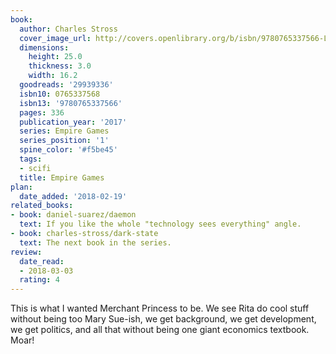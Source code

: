 ```yaml
---
book:
  author: Charles Stross
  cover_image_url: http://covers.openlibrary.org/b/isbn/9780765337566-L.jpg
  dimensions:
    height: 25.0
    thickness: 3.0
    width: 16.2
  goodreads: '29939336'
  isbn10: 0765337568
  isbn13: '9780765337566'
  pages: 336
  publication_year: '2017'
  series: Empire Games
  series_position: '1'
  spine_color: '#f5be45'
  tags:
  - scifi
  title: Empire Games
plan:
  date_added: '2018-02-19'
related_books:
- book: daniel-suarez/daemon
  text: If you like the whole "technology sees everything" angle.
- book: charles-stross/dark-state
  text: The next book in the series.
review:
  date_read:
  - 2018-03-03
  rating: 4
---
```


This is what I wanted Merchant Princess to be. We see Rita do cool stuff without being too Mary Sue-ish, we get background, we get development, we get politics, and all that without being one giant economics textbook. Moar!
